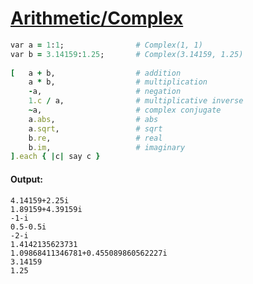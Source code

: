 [1]: http://rosettacode.org/wiki/Arithmetic/Complex

# [Arithmetic/Complex][1]

```ruby
var a = 1:1;                # Complex(1, 1)
var b = 3.14159:1.25;       # Complex(3.14159, 1.25)
 
[   a + b,                  # addition
    a * b,                  # multiplication
    -a,                     # negation
    1.c / a,                # multiplicative inverse
    ~a,                     # complex conjugate
    a.abs,                  # abs
    a.sqrt,                 # sqrt
    b.re,                   # real
    b.im,                   # imaginary
].each { |c| say c }
```

#### Output:
```
4.14159+2.25i
1.89159+4.39159i
-1-i
0.5-0.5i
-2-i
1.4142135623731
1.09868411346781+0.455089860562227i
3.14159
1.25
```
